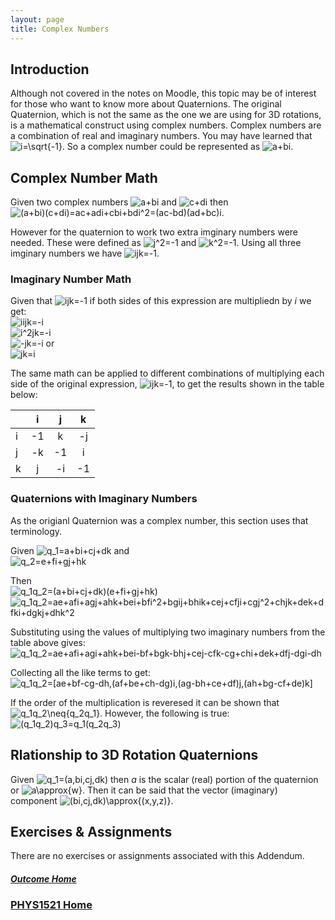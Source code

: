 ```yaml
---
layout: page
title: Complex Numbers
---
```

## Introduction
Although not covered in the notes on Moodle, this topic may be of interest for those who want to know more about Quaternions. The original Quaternion, which is not the same as the one we are using for 3D rotations, is a mathematical construct using complex numbers. Complex numbers are a combination of real and imaginary numbers. You may have learned that <img src="https://latex.codecogs.com/svg.image?i=\sqrt{-1}" title="i=\sqrt{-1}" />. So a complex number could be represented as <img src="https://latex.codecogs.com/svg.image?a&plus;bi" title="a+bi" />.

## Complex Number Math
Given two complex numbers <img src="https://latex.codecogs.com/svg.image?a&plus;bi" title="a+bi" /> and <img src="https://latex.codecogs.com/svg.image?c&plus;di" title="c+di" /> then <img src="https://latex.codecogs.com/svg.image?(a&plus;bi)(c&plus;di)=ac&plus;adi&plus;cbi&plus;bdi^2=(ac-bd)(ad&plus;bc)i" title="(a+bi)(c+di)=ac+adi+cbi+bdi^2=(ac-bd)(ad+bc)i" />.

However for the quaternion to work two extra imginary numbers were needed. These were defined as <img src="https://latex.codecogs.com/svg.image?j^2=-1" title="j^2=-1" /> and <img src="https://latex.codecogs.com/svg.image?j^2=-1" title="k^2=-1" />. Using all three imginary numbers we have <img src="https://latex.codecogs.com/svg.image?ijk=-1" title="ijk=-1" />.

### Imaginary Number Math
Given that <img src="https://latex.codecogs.com/svg.image?ijk=-1" title="ijk=-1" /> if both sides of this expression are multipliedn by *i* we get:<br>
<img src="https://latex.codecogs.com/svg.image?iijk=-i" title="iijk=-i" /><br>
<img src="https://latex.codecogs.com/svg.image?i^2jk=-i" title="i^2jk=-i" /><br>
<img src="https://latex.codecogs.com/svg.image?-jk=-i" title="-jk=-i" /> or <br>
<img src="https://latex.codecogs.com/svg.image?jk=i" title="jk=i" />

The same math can be applied to different combinations of multiplying each side of the original expression, <img src="https://latex.codecogs.com/svg.image?ijk=-1" title="ijk=-1" />, to get the results shown in the table below:

|   | i | j | k |
|---| :---: | :---: | :---: |
| i | -1 | k | -j |
| j | -k | -1 | i |
| k | j | -i | -1 |

### Quaternions with Imaginary Numbers
As the origianl Quaternion was a complex number, this section uses that terminology.

Given <img src="https://latex.codecogs.com/svg.image?q_1=a&plus;bi&plus;cj&plus;dk" title="q_1=a+bi+cj+dk" /> and <br>
<img src="https://latex.codecogs.com/svg.image?q_2=e&plus;fi&plus;gj&plus;hk" title="q_2=e+fi+gj+hk" />

Then<br><img src="https://latex.codecogs.com/svg.image?q_1q_2=(a&plus;bi&plus;cj&plus;dk)(e&plus;fi&plus;gj&plus;hk)" title="q_1q_2=(a+bi+cj+dk)(e+fi+gj+hk)" /><br>
<img src="https://latex.codecogs.com/svg.image?q_1q_2=ae&plus;afi&plus;agj&plus;ahk&plus;bei&plus;bfi^2&plus;bgij&plus;bhik&plus;cej&plus;cfji&plus;cgj^2&plus;chjk&plus;dek&plus;dfki&plus;dgkj&plus;dhk^2" title="q_1q_2=ae+afi+agj+ahk+bei+bfi^2+bgij+bhik+cej+cfji+cgj^2+chjk+dek+dfki+dgkj+dhk^2" />

Substituting using the values of multiplying two imaginary numbers from the table above gives:<br> 
<img src="https://latex.codecogs.com/svg.image?q_1q_2=ae&plus;afi&plus;agi&plus;ahk&plus;bei-bf&plus;bgk-bhj&plus;cej-cfk-cg&plus;chi&plus;dek&plus;dfj-dgi-dh" title="q_1q_2=ae+afi+agi+ahk+bei-bf+bgk-bhj+cej-cfk-cg+chi+dek+dfj-dgi-dh" />

Collecting all the like terms to get:<br>
<img src="https://latex.codecogs.com/svg.image?q_1q_2=[ae&plus;bf-cg-dh,(af&plus;be&plus;ch-dg)i,(ag-bh&plus;ce&plus;df)j,(ah&plus;bg-cf&plus;de)k]" title="q_1q_2=[ae+bf-cg-dh,(af+be+ch-dg)i,(ag-bh+ce+df)j,(ah+bg-cf+de)k]" />

If the order of the multiplication is reveresed it can be shown that <img src="https://latex.codecogs.com/svg.image?q_1q_2\neq{q_2q_1}" title="q_1q_2\neq{q_2q_1}" />. However, the following is true:<br>
<img src="https://latex.codecogs.com/svg.image?(q_1q_2)q_3=q_1(q_2q_3)" title="(q_1q_2)q_3=q_1(q_2q_3)" />

## Rlationship to 3D Rotation Quaternions
Given <img src="https://latex.codecogs.com/svg.image?q_1=(a,bi,cj,dk)" title="q_1=(a,bi,cj,dk)" /> then *a* is the scalar (real) portion of the quaternion or <img src="https://latex.codecogs.com/svg.image?a\approx{w}" title="a\approx{w}" />. Then it can be said that the vector (imaginary) component <img src="https://latex.codecogs.com/svg.image?(bi,cj,dk)\approx{(x,y,z)}" title="(bi,cj,dk)\approx{(x,y,z)}" />.

## Exercises & Assignments
There are no exercises or assignments associated with this Addendum.

##### [Outcome Home](index.md)
### [PHYS1521 Home](../)